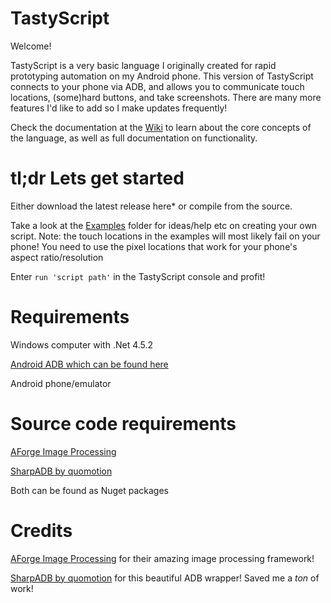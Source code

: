 # TastyScript
Welcome!

TastyScript is a very basic language I originally created for rapid prototyping automation on my Android phone. This version of TastyScript connects to your phone via ADB, and allows you to communicate touch locations, (some)hard buttons, and take screenshots. There are many more features I'd like to add so I make updates frequently!

Check the documentation at the [Wiki](../../Wiki) to learn about the core concepts of the language, as well as full documentation on functionality.

# tl;dr Lets get started
Either download the latest release here* or compile from the source.

Take a look at the [Examples](/Examples) folder for ideas/help etc on creating your own script. Note: the touch locations in the examples will most likely fail on your phone! You need to use the pixel locations that work for your phone's aspect ratio/resolution

Enter `run 'script path'` in the TastyScript console and profit!

# Requirements
Windows computer with .Net 4.5.2

[Android ADB which can be found here](https://developer.android.com/studio/releases/platform-tools.html)

Android phone/emulator

# Source code requirements
[AForge Image Processing](https://github.com/andrewkirillov/AForge.NET)

[SharpADB by quomotion](https://github.com/quamotion/madb)

Both can be found as Nuget packages

# Credits
[AForge Image Processing](https://github.com/andrewkirillov/AForge.NET) for their amazing image processing framework!

[SharpADB by quomotion](https://github.com/quamotion/madb) for this beautiful ADB wrapper! Saved me a *ton* of work!
